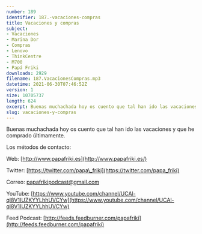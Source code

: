 ```yaml
---
number: 189
identifier: 187.-vacaciones-compras
title: Vacaciones y compras
subject:
- Vacaciones
- Marina Dor
- Compras
- Lenovo
- ThinkCentre
- M700
- Papá Friki
downloads: 2929
filename: 187.VacacionesCompras.mp3
datetime: 2021-06-30T07:46:52Z
version: 1
size: 10705737
length: 624
excerpt: Buenas muchachada hoy os cuento que tal han ido las vacaciones y que he comprado últimamente
slug: vacaciones-y-compras
---
```

Buenas muchachada hoy os cuento que tal han ido las vacaciones y que he comprado últimamente.

Los métodos de contacto:

Web: [http://www.papafriki.es](http://www.papafriki.es/)

Twitter: [https://twitter.com/papa\_friki](https://twitter.com/papa_friki)

Correo: [papafrikipodcast@gmail.com](https://archive.org/details/papafrikipodast@gmail.com)

YouTube: [https://www.youtube.com/channel/UCAl-ql8V1IUZKYYLhhUVCYw](https://www.youtube.com/channel/UCAl-ql8V1IUZKYYLhhUVCYw)

Feed Podcast: [http://feeds.feedburner.com/papafriki](http://feeds.feedburner.com/papafriki)